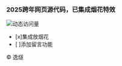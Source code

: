 ### 2025跨年网页源代码，已集成烟花特效

![动态访问量](https://count.kjchmc.cn/get/@esca-2025?theme=rule34)<br>

- [x]集成放烟花
- [ ]添加留言功能

<footer>&copy 逸燧</footer>
